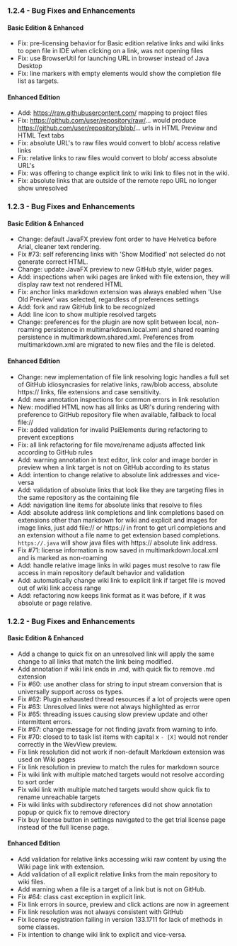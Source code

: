### 1.2.4 - Bug Fixes and Enhancements

#### Basic Edition & Enhanced

- Fix: pre-licensing behavior for Basic edition relative links and wiki links to open file in IDE when clicking on a link, was not opening files  
- Fix: use BrowserUtil for launching URL in browser instead of Java Desktop 
- Fix: line markers with empty elements would show the completion file list as targets.  

#### Enhanced Edition

* Add: https://raw.githubusercontent.com/ mapping to project files 
* Fix: https://github.com/user/repository/raw/... would produce https://github.com/user/repository/blob/... urls in HTML Preview and HTML Text tabs 
* Fix: absolute URL's to raw files would convert to blob/ access relative links 
* Fix: relative links to raw files would convert to blob/ access absolute URL's 
* Fix: was offering to change explicit link to  wiki link to files not in the wiki. 
* Fix: absolute links that are outside of the remote repo URL no longer show unresolved 

### 1.2.3 - Bug Fixes and Enhancements

#### Basic Edition & Enhanced

- Change: default JavaFX preview font order to have Helvetica before Arial, cleaner text rendering. 
- Fix #73: self referencing links with 'Show Modified' not selected do not generate correct HTML.
- Change: update JavaFX preview to new GitHub style, wider pages.
- Add: inspections when wiki pages are linked with file extension, they will display raw text not rendered HTML
- Fix: anchor links markdown extension was always enabled when 'Use Old Preview' was selected, regardless of preferences settings
- Add: fork and raw GitHub link to be recognized
- Add: line icon to show multiple resolved targets
- Change: preferences for the plugin are now split between local, non-roaming persistence in multimarkdown.local.xml and shared roaming persistence in multimarkdown.shared.xml. Preferences from multimarkdown.xml are migrated to new files and the file is deleted. 

#### Enhanced Edition

* Change: new implementation of file link resolving logic handles a full set of GitHub idiosyncrasies for relative links, raw/blob access, absolute https:// links, file extensions and case sensitivity.
* Add: new annotation inspections for common errors in link resolution
* New: modified HTML now has all links as URI's during rendering with preference to GitHub repository file when available, fallback to local file://
* Fix: added validation for invalid PsiElements during refactoring to prevent exceptions
* Fix: all link refactoring for file move/rename adjusts affected link according to GitHub rules
* Add: warning annotation in text editor, link color and image border in preview when a link target is not on GitHub according to its status
* Add: intention to change relative to absolute link addresses and vice-versa
* Add: validation of absolute links that look like they are targeting files in the same repository as the containing file 
* Add: navigation line items for absolute links that resolve to files
* Add: absolute address link completions and link completions based on extensions other than markdown for wiki and explicit and images for image links, just add file:// or https:// in front to get url completions and an extension without a file name to get extension based completions. `https://.java` will show java files with https:// absolute link address.  
* Fix #71: license information is now saved in multimarkdown.local.xml and is marked as non-roaming 
* Add: handle relative image links in wiki pages must resolve to raw file access in main repository default behavior and validation  
* Add: automatically change wiki link to explicit link if target file is moved out of wiki link access range
* Add: refactoring now keeps link format as it was before, if it was absolute or page relative.

### 1.2.2 - Bug Fixes and Enhancements

#### Basic Edition & Enhanced

- Add a change to quick fix on an unresolved link will apply the same change to all links that match the link being modified. 
- Add annotation if wiki link ends in .md, with quick fix to remove .md extension  
- Fix #60: use another class for string to input stream conversion that is universally support across os types.
- Fix #62: Plugin exhausted thread resources if a lot of projects were open 
- Fix #63: Unresolved links were not always highlighted as error
- Fix #65: threading issues causing slow preview update and other intermittent errors.
- Fix #67: change message for not finding javafx from warning to info.
- Fix #70: closed to to task list items with capital x `- [X]` would not render correctly in the WevView preview.
- Fix link resolution did not work if non-default Markdown extension was used on Wiki pages  
- Fix link resolution in preview to match the rules for markdown source
- Fix wiki link with multiple matched targets would not resolve according to sort order 
- Fix wiki link with multiple matched targets would show quick fix to rename unreachable targets
- Fix wiki links with subdirectory references did not show annotation popup or quick fix to remove directory 
- Fix buy license button in settings navigated to the get trial license page instead of the full license page.

#### Enhanced Edition

- Add validation for relative links accessing wiki raw content by using the Wiki page link with extension.
- Add validation of all explicit relative links from the main repository to wiki files. 
- Add warning when a file is a target of a link but is not on GitHub. 
- Fix #64: class cast exception in explicit link.
- Fix link errors in source, preview and click actions are now in agreement  
- Fix link resolution was not always consistent with GitHub  
- Fix license registration failing in version 133.1711 for lack of methods in some classes.  
- Fix intention to change wiki link to explicit and vice-versa. 
